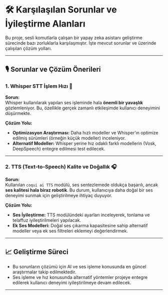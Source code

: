 

# 🛠️ Karşılaşılan Sorunlar ve İyileştirme Alanları

Bu proje, sesli komutlarla çalışan bir yapay zeka asistanı geliştirme sürecinde bazı zorluklarla karşılaşmıştır. İşte mevcut sorunlar ve üzerinde çalışılan çözüm yolları. 

---

## 🎙️ Sorunlar ve Çözüm Önerileri

### 1. Whisper STT İşlem Hızı 🚶

**Sorun:**  
Whisper kullanılarak yapılan ses işleminde hala **önemli bir yavaşlık** gözlemleniyor. Bu, özellikle gerçek zamanlı etkileşimde kullanıcı deneyimini düşürmekte.  

**Çözüm Yolu:**  
- **Optimizasyon Araştırması:** Daha hızlı modeller ve Whisper’ın optimize edilmiş sürümleri (örneğin küçük modeller) inceleniyor.
- **Alternatif Modeller:** Whisper yerine hız odaklı farklı modellerin (Vosk, DeepSpeech) entegre edilmesi test edilecek.

---

### 2. TTS (Text-to-Speech) Kalite ve Doğallık 🎧

**Sorun:**  
Kullanılan `coqui ai TTS` modülü, ses sentezlemede oldukça başarılı, ancak **ses kalitesi hala biraz robotik**. Bu durum, kullanıcıya daha doğal bir ses deneyimi sunmak için geliştirilmeye ihtiyaç duyuyor.

**Çözüm Yolu:**  
- **Ses İyileştirme:** TTS modülündeki ayarları inceleyerek, tonlama ve telaffuz iyileştirilmeleri yapılacak.
- **Ek Ses Modelleri:** Doğal ses çıkarma kapasitesine sahip alternatif modeller veya ek ses filtreleri eklemeyi değerlendirmek.

---

## 📈 Geliştirme Süreci

- Bu sorunların çözümü için AI ve ses işleme konusunda en güncel araştırmalar takip edilmektedir.
- Ses işleme ve hız konusunda alternatif yöntemler projeye entegre edilerek kullanıcı deneyimi iyileştirilmeye devam edilecek.

---

